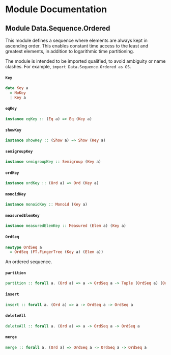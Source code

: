 # Module Documentation

## Module Data.Sequence.Ordered


This module defines a sequence where elements are always kept in ascending
order. This enables constant time access to the least and greatest
elements, in addition to logarithmic time partitioning.

The module is intended to be imported qualified, to avoid ambiguity or
name clashes. For example, `import Data.Sequence.Ordered as OS`.

#### `Key`

``` purescript
data Key a
  = NoKey 
  | Key a
```


#### `eqKey`

``` purescript
instance eqKey :: (Eq a) => Eq (Key a)
```


#### `showKey`

``` purescript
instance showKey :: (Show a) => Show (Key a)
```


#### `semigroupKey`

``` purescript
instance semigroupKey :: Semigroup (Key a)
```


#### `ordKey`

``` purescript
instance ordKey :: (Ord a) => Ord (Key a)
```


#### `monoidKey`

``` purescript
instance monoidKey :: Monoid (Key a)
```


#### `measuredElemKey`

``` purescript
instance measuredElemKey :: Measured (Elem a) (Key a)
```


#### `OrdSeq`

``` purescript
newtype OrdSeq a
  = OrdSeq (FT.FingerTree (Key a) (Elem a))
```

An ordered sequence.

#### `partition`

``` purescript
partition :: forall a. (Ord a) => a -> OrdSeq a -> Tuple (OrdSeq a) (OrdSeq a)
```


#### `insert`

``` purescript
insert :: forall a. (Ord a) => a -> OrdSeq a -> OrdSeq a
```


#### `deleteAll`

``` purescript
deleteAll :: forall a. (Ord a) => a -> OrdSeq a -> OrdSeq a
```


#### `merge`

``` purescript
merge :: forall a. (Ord a) => OrdSeq a -> OrdSeq a -> OrdSeq a
```